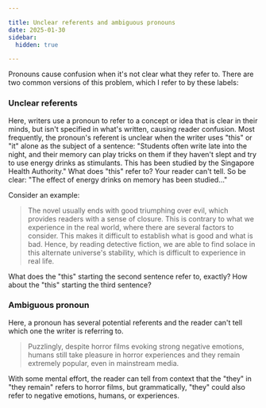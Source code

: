 ```yaml
---

title: Unclear referents and ambiguous pronouns
date: 2025-01-30
sidebar:
  hidden: true

---
```


Pronouns cause confusion when it's not clear what they refer to. There are two common versions of this problem, which I refer to by these labels:

### Unclear referents

Here, writers use a pronoun to refer to a concept or idea that is clear in their minds, but isn't specified in what's written, causing reader confusion. Most frequently, the pronoun's referent is unclear when the writer uses "this" or "it" alone as the subject of a sentence: "Students often write late into the night, and their memory can play tricks on them if they haven't slept and try to use energy drinks as stimulants. This has been studied by the Singapore Health Authority." What does "this" refer to? Your reader can't tell. So be clear: "The effect of energy drinks on memory has been studied..."

Consider an example:

> The novel usually ends with good triumphing over evil, which provides readers with a sense of closure. This is contrary to what we experience in the real world, where there are several factors to consider. This makes it difficult to establish what is good and what is bad. Hence, by reading detective fiction, we are able to find solace in this alternate universe's stability, which is difficult to experience in real life.

What does the "this" starting the second sentence refer to, exactly? How about the "this" starting the third sentence?

### Ambiguous pronoun

Here, a pronoun has several potential referents and the reader can't tell which one the writer is referring to.

> Puzzlingly, despite horror films evoking strong negative emotions, humans still take pleasure in horror experiences and they remain extremely popular, even in mainstream media.

With some mental effort, the reader can tell from context that the "they" in "they remain" refers to horror films, but grammatically, "they" could also refer to negative emotions, humans, or experiences.
